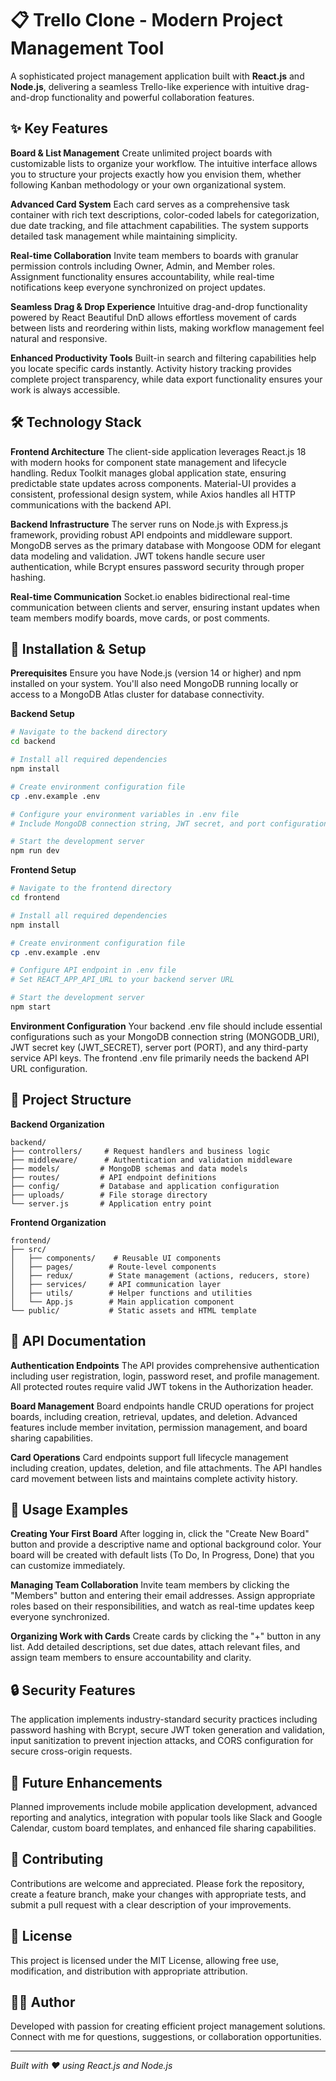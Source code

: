# 📋 Trello Clone - Modern Project Management Tool

A sophisticated project management application built with **React.js** and **Node.js**, delivering a seamless Trello-like experience with intuitive drag-and-drop functionality and powerful collaboration features.


## ✨ Key Features

**Board & List Management**
Create unlimited project boards with customizable lists to organize your workflow. The intuitive interface allows you to structure your projects exactly how you envision them, whether following Kanban methodology or your own organizational system.

**Advanced Card System**
Each card serves as a comprehensive task container with rich text descriptions, color-coded labels for categorization, due date tracking, and file attachment capabilities. The system supports detailed task management while maintaining simplicity.

**Real-time Collaboration**
Invite team members to boards with granular permission controls including Owner, Admin, and Member roles. Assignment functionality ensures accountability, while real-time notifications keep everyone synchronized on project updates.

**Seamless Drag & Drop Experience**
Intuitive drag-and-drop functionality powered by React Beautiful DnD allows effortless movement of cards between lists and reordering within lists, making workflow management feel natural and responsive.

**Enhanced Productivity Tools**
Built-in search and filtering capabilities help you locate specific cards instantly. Activity history tracking provides complete project transparency, while data export functionality ensures your work is always accessible.

## 🛠️ Technology Stack

**Frontend Architecture**
The client-side application leverages React.js 18 with modern hooks for component state management and lifecycle handling. Redux Toolkit manages global application state, ensuring predictable state updates across components. Material-UI provides a consistent, professional design system, while Axios handles all HTTP communications with the backend API.

**Backend Infrastructure**
The server runs on Node.js with Express.js framework, providing robust API endpoints and middleware support. MongoDB serves as the primary database with Mongoose ODM for elegant data modeling and validation. JWT tokens handle secure user authentication, while Bcrypt ensures password security through proper hashing.

**Real-time Communication**
Socket.io enables bidirectional real-time communication between clients and server, ensuring instant updates when team members modify boards, move cards, or post comments.

## 🚀 Installation & Setup

**Prerequisites**
Ensure you have Node.js (version 14 or higher) and npm installed on your system. You'll also need MongoDB running locally or access to a MongoDB Atlas cluster for database connectivity.

**Backend Setup**
```bash
# Navigate to the backend directory
cd backend

# Install all required dependencies
npm install

# Create environment configuration file
cp .env.example .env

# Configure your environment variables in .env file
# Include MongoDB connection string, JWT secret, and port configuration

# Start the development server
npm run dev
```

**Frontend Setup**
```bash
# Navigate to the frontend directory
cd frontend

# Install all required dependencies
npm install

# Create environment configuration file
cp .env.example .env

# Configure API endpoint in .env file
# Set REACT_APP_API_URL to your backend server URL

# Start the development server
npm start
```

**Environment Configuration**
Your backend .env file should include essential configurations such as your MongoDB connection string (MONGODB_URI), JWT secret key (JWT_SECRET), server port (PORT), and any third-party service API keys. The frontend .env file primarily needs the backend API URL configuration.

## 📁 Project Structure

**Backend Organization**
```
backend/
├── controllers/     # Request handlers and business logic
├── middleware/      # Authentication and validation middleware
├── models/         # MongoDB schemas and data models
├── routes/         # API endpoint definitions
├── config/         # Database and application configuration
├── uploads/        # File storage directory
└── server.js       # Application entry point
```

**Frontend Organization**
```
frontend/
├── src/
│   ├── components/    # Reusable UI components
│   ├── pages/        # Route-level components
│   ├── redux/        # State management (actions, reducers, store)
│   ├── services/     # API communication layer
│   ├── utils/        # Helper functions and utilities
│   └── App.js        # Main application component
└── public/           # Static assets and HTML template
```

## 🔧 API Documentation

**Authentication Endpoints**
The API provides comprehensive authentication including user registration, login, password reset, and profile management. All protected routes require valid JWT tokens in the Authorization header.

**Board Management**
Board endpoints handle CRUD operations for project boards, including creation, retrieval, updates, and deletion. Advanced features include member invitation, permission management, and board sharing capabilities.

**Card Operations**
Card endpoints support full lifecycle management including creation, updates, deletion, and file attachments. The API handles card movement between lists and maintains complete activity history.

## 🌟 Usage Examples

**Creating Your First Board**
After logging in, click the "Create New Board" button and provide a descriptive name and optional background color. Your board will be created with default lists (To Do, In Progress, Done) that you can customize immediately.

**Managing Team Collaboration**
Invite team members by clicking the "Members" button and entering their email addresses. Assign appropriate roles based on their responsibilities, and watch as real-time updates keep everyone synchronized.

**Organizing Work with Cards**
Create cards by clicking the "+" button in any list. Add detailed descriptions, set due dates, attach relevant files, and assign team members to ensure accountability and clarity.

## 🔒 Security Features

The application implements industry-standard security practices including password hashing with Bcrypt, secure JWT token generation and validation, input sanitization to prevent injection attacks, and CORS configuration for secure cross-origin requests.

## 🚧 Future Enhancements

Planned improvements include mobile application development, advanced reporting and analytics, integration with popular tools like Slack and Google Calendar, custom board templates, and enhanced file sharing capabilities.

## 🤝 Contributing

Contributions are welcome and appreciated. Please fork the repository, create a feature branch, make your changes with appropriate tests, and submit a pull request with a clear description of your improvements.

## 📄 License

This project is licensed under the MIT License, allowing free use, modification, and distribution with appropriate attribution.

## 👨‍💻 Author

Developed with passion for creating efficient project management solutions. Connect with me for questions, suggestions, or collaboration opportunities.

---

*Built with ❤️ using React.js and Node.js*
